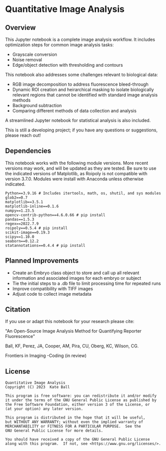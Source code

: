# Quantitative Image Analysis
## Overview
This Jupyter notebook is a complete image analysis workflow. It includes optimization steps for common image analysis tasks:
* Grayscale conversion
* Noise removal
* Edge/object detection with thresholding and contours

This notebook also addresses some challenges relevant to biological data:
* RGB image decomposition to address fluorescence bleed-through
* Dynamic ROI creation and heirarchical masking to isolate biologically relevant regions that cannot be identified with standard image analysis methods
* Background subtraction
* Comparing different methods of data collection and analysis

A streamlined Jupyter notebook for statistical analysis is also included. 

This is still a developing project; if you have any questions or suggestions, please reach out!

## Dependencies
This notebook works with the following module versions. More recent versions may work, and will be updated as they are tested. Be sure to use the indicated versions of Matplotlib, as Roipoly is not compatible with version 3.7.0. Modules were install with Anaconda unless otherwise indicated.

    Python==3.9.16 # Includes itertools, math, os, shutil, and sys modules
    glob2==0.7
    matplotlib==3.5.1
    matplotlib-inline==0.1.6
    numpy==1.23.5 
    opencv-contrib-python==4.6.0.66 # pip install
    pandas==1.5.3
    regex==2022.7.9
    roipoly==0.5.4 # pip install
    scikit-image==0.19.3
    scipy==1.10.0
    seaborn==0.12.2
    statannotations==0.4.4 # pip install

## Planned Improvements
* Create an Embryo class object to store and call up all relevant information and associated images for each embryo or subject
* Tie the initial steps to a .db file to limit processing time for repeated runs
* Improve compatibility with TIFF images
* Adjust code to collect image metadata


## Citation
If you use or adapt this notebook for your research please cite:

"An Open-Source Image Analysis Method for Quantifying Reporter Fluorescence"

Ball, KF, Perez, JA, Cooper, AM, Pira, CU, Oberg, KC, Wilson, CG.

Frontiers in Imaging -Coding (in review)

## License
    Quantitative Image Analysis 
    Copyright (C) 2023  Kate Ball

    This program is free software: you can redistribute it and/or modify
    it under the terms of the GNU General Public License as published by
    the Free Software Foundation, either version 3 of the License, or
    (at your option) any later version.

    This program is distributed in the hope that it will be useful,
    but WITHOUT ANY WARRANTY; without even the implied warranty of
    MERCHANTABILITY or FITNESS FOR A PARTICULAR PURPOSE.  See the
    GNU General Public License for more details.

    You should have received a copy of the GNU General Public License
    along with this program.  If not, see <https://www.gnu.org/licenses/>.
